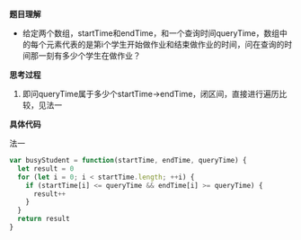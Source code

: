 **题目理解**

- 给定两个数组，startTime和endTime，和一个查询时间queryTime，数组中的每个元素代表的是第i个学生开始做作业和结束做作业的时间，问在查询的时间那一刻有多少个学生在做作业？

**思考过程**

1. 即问queryTime属于多少个startTime->endTime，闭区间，直接进行遍历比较，见法一

**具体代码**

法一
```javascript
var busyStudent = function(startTime, endTime, queryTime) {
  let result = 0
  for (let i = 0; i < startTime.length; ++i) {
    if (startTime[i] <= queryTime && endTime[i] >= queryTime) {
      result++
    }
  }
  return result
}
```
